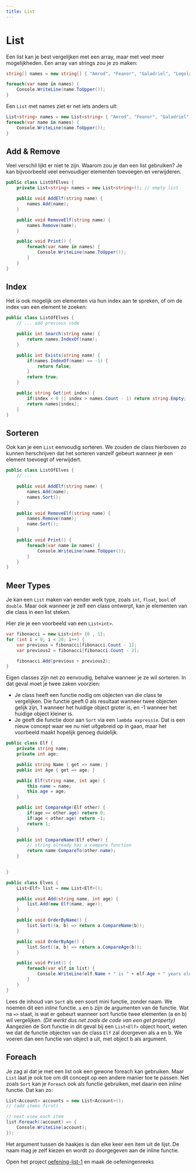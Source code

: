 ```yaml
---
title: List
---
```

# List

Een list kan je best vergelijken met een array, maar met veel meer mogelijkheden. Een array van strings zou je zo maken:

```csharp
string[] names = new string[] { "Amrod", "Feanor", "Galadriel", "Legolas"}; 

foreach(var name in names) {
    Console.WriteLine(name.ToUpper());
}
```

Een `List` met names ziet er net iets anders uit:

```csharp
List<string> names = new List<string> { "Amrod", "Feanor", "Galadriel", "Legolas"}; 
foreach(var name in names) {
    Console.WriteLine(name.ToUpper());
}
```

## Add & Remove
Veel verschil lijkt er niet te zijn. Waarom zou je dan een list gebruiken? Je kan bijvoorbeeld veel eenvoudiger elementen toevoegen en verwijderen.

```csharp
public class ListOfElves {
    private List<string> names = new List<string>(); // empty list

    public void AddElf(string name) {
        names.Add(name);
    }

    public void RemoveElf(string name) {
        names.Remove(name);
    }

    public void Print() {
        foreach(var name in names) {
            Console.WriteLine(name.ToUpper());
        }
    }
}
```

## Index
Het is ook mogelijk om elementen via hun index aan te spreken, of om de index van een element te zoeken:

```csharp
public class ListOfElves {
    // ... add previous code

    public int Search(string name) {
        return names.IndexOf(name);
    }

    public int Exists(string name) {
        if(names.IndexOf(name) == -1) {
            return false;
        }
        return true;
    }

    public string Get(int index) {
        if(index < 0 || index > names.Count - 1) return string.Empty;
        return names[index];
    }
}
```

## Sorteren
Ook kan je een `List` eenvoudig sorteren. We zouden de class hierboven zo kunnen herschrijven dat het sorteren vanzelf gebeurt wanneer je een element toevoegt of verwijdert.

```csharp
public class ListOfElves {
    // ...

    public void AddElf(string name) {
        names.Add(name);
        names.Sort();
    }

    public void RemoveElf(string name) {
        names.Remove(name);
        name.Sort();
    }

    public void Print() {
        foreach(var name in names) {
            Console.WriteLine(name.ToUpper());
        }
    }
}
```

## Meer Types
Je kan een `List` maken van eender welk type, zoals `int`, `float`, `bool` of `double`. Maar ook wanneer je zelf een class ontwerpt, kan je elementen van die class in een list steken.

Hier zie je een voorbeeld van een `List<int>`.

```csharp
var fibonacci = new List<int> {0 , 1};
for (int i = 0; i < 20; i++) {
    var previous = fibonacci[fibonacci.Count - 1];
    var previous2 = fibonacci[fibonacci.Count - 2];

    fibonacci.Add(previous + previous2);
}
```

Eigen classes zijn net zo eenvoudig, behalve wanneer je ze wil sorteren. In dat geval moet je twee zaken voorzien:
- Je class heeft een functie nodig om objecten van die class te vergelijken. Die functie geeft 0 als resultaat wanneer twee objecten gelijk zijn, 1 wanneer het huidige object groter is, en -1 wanneer het huidige object kleiner is.
- Je geeft die functie door aan `Sort` via een `lambda expressie`. Dat is een nieuw concept waar we nu niet uitgebreid op in gaan, maar het voorbeeld maakt hopelijk genoeg duidelijk.

```csharp
public class Elf {
    private string name;
    private int age;

    public string Name { get => name; }
    public int Age { get => age; }

    public Elf(string name, int age) {
        this.name = name;
        this.age = age;
    }

    public int CompareAge(Elf other) {
        if(age == other.age) return 0;
        if(age < other.age) return -1;
        return 1;
    }

    public int CompareName(Elf other) {
        // string already has a compare function
        return name.CompareTo(other.name);
    }

    
}

public class Elves {
    List<Elf> list = new List<Elf>();

    public void Add(string name, int age) {
        list.Add(new Elf(name, age));
    }

    public void OrderByName() {
        list.Sort((a, b) => return a.CompareName(b));
    }

    public void OrderByAge() {
        list.Sort((a, b) => return a.CompareAge(b));
    }

    public void Print() {
        foreach(var elf in list) {
            Console.WriteLine(elf.Name + " is " + elf.Age + " years old.");
        }
    }
}
```

Lees de inhoud van `Sort` als een soort mini functie, zonder naam. We noemen dit een _inline_ functie. `a` en `b` zijn de argumenten van de functie. Wat na `=>` staat, is wat er gebeurt wanneer sort functie twee elementen (a en b) wil vergelijken. _(Dit werkt dus net zoals de code van een get property)_ Aangezien de Sort functie in dit geval bij een `List<Elf>` object hoort, weten we dat de functie objecten van de class `Elf` zal doorgeven als a en b. We voeren dan een functie van object a uit, met object b als argument.

## Foreach

Je zag al dat je met een list ook een gewone foreach kan gebruiken. Maar `List` laat je ook toe om dit concept op een andere manier toe te passen. Net zoals `Sort` kan je `Foreach` ook als functie gebruiken, met daarin een _inline_ functie. Dat kan zo:

```csharp
List<Account> accounts = new List<Account>();
// (add items first)

// next view each item
list.Foreach((account) => {
    Console.WriteLine(account);
});
```
Het argument tussen de haakjes is dan elke keer een item uit de lijst. De naam mag je zelf kiezen en wordt zo doorgegeven aan de inline functie.

<div class="note oefening">
    <p>Open het project <a href="https://github.com/sma-it/oefening-list-1">oefening-list-1</a> en maak de oefeningenreeks</p>
</div>

